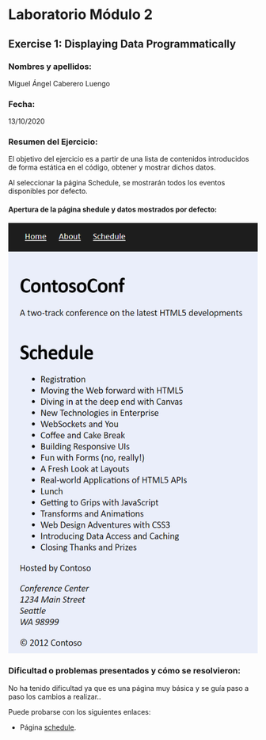 ﻿# Laboratorio Módulo 2
## Exercise 1: Displaying Data Programmatically
### Nombres y apellidos:
Miguel Ángel Caberero Luengo
### Fecha:
13/10/2020
### Resumen del Ejercicio:
El objetivo del ejercicio es a partir de una lista de contenidos introducidos de forma estática en el código, obtener y mostrar dichos datos.

Al seleccionar la página Schedule, se mostrarán todos los eventos disponibles por defecto. 

#### Apertura de la página shedule y datos mostrados por defecto:
<img src="images/resultados/01.png">


### Dificultad o problemas presentados y cómo se resolvieron:
No ha tenido dificultad ya que es una página muy básica y se guía paso a paso los cambios a realizar..


Puede probarse con los siguientes enlaces:

- Página <a href="schedule.htm" target="_blank">schedule</a>.